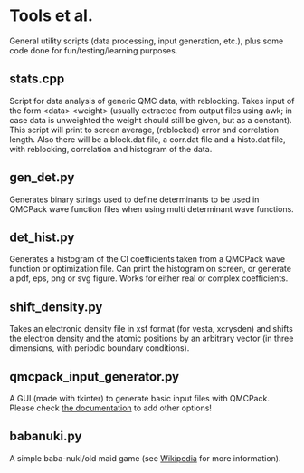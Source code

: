 # Tools et al.
General utility scripts (data processing, input generation, etc.), plus some code done for fun/testing/learning purposes.

## stats.cpp
Script for data analysis of generic QMC data, with reblocking. Takes input of the form \<data\> \<weight\> (usually extracted from output files using awk; in case data is unweighted the weight should still be given, but as a constant). This script will print to screen average, (reblocked) error and correlation length. Also there will be a block.dat file, a corr.dat file and a histo.dat file, with reblocking, correlation and histogram of the data.

## gen\_det.py
Generates binary strings used to define determinants to be used in QMCPack wave function files when using multi determinant wave functions.

## det\_hist.py
Generates a histogram of the CI coefficients taken from a QMCPack wave function or optimization file. Can print the histogram on screen, or generate a pdf, eps, png or svg figure. Works for either real or complex coefficients.

## shift\_density.py
Takes an electronic density file in xsf format (for vesta, xcrysden) and shifts the electron density and the atomic positions by an arbitrary vector (in three dimensions, with periodic boundary conditions).

## qmcpack\_input\_generator.py
A GUI (made with tkinter) to generate basic input files with QMCPack. Please check [the documentation](https://qmcpack.readthedocs.io/en/develop/index.html) to add other options!

## babanuki.py
A simple baba-nuki/old maid game (see [Wikipedia](https://en.wikipedia.org/wiki/Old_maid_(card_game)) for more information).

